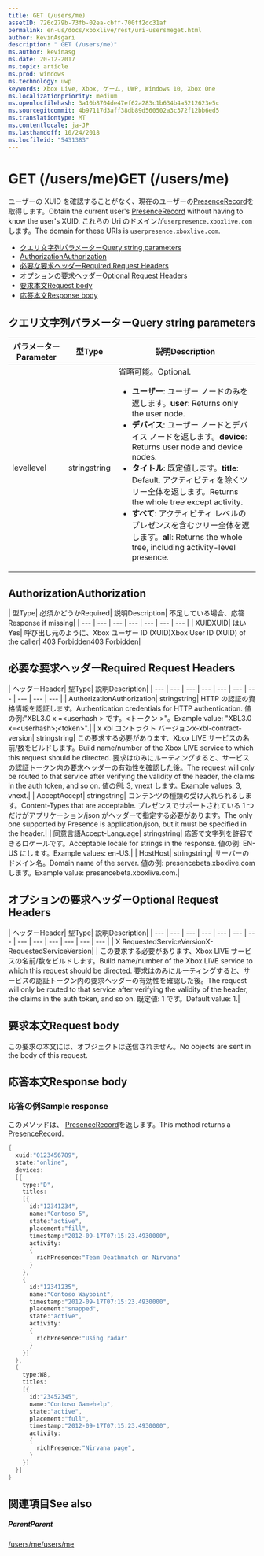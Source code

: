 ```yaml
---
title: GET (/users/me)
assetID: 726c279b-73fb-02ea-cbff-700ff2dc31af
permalink: en-us/docs/xboxlive/rest/uri-usersmeget.html
author: KevinAsgari
description: " GET (/users/me)"
ms.author: kevinasg
ms.date: 20-12-2017
ms.topic: article
ms.prod: windows
ms.technology: uwp
keywords: Xbox Live, Xbox, ゲーム, UWP, Windows 10, Xbox One
ms.localizationpriority: medium
ms.openlocfilehash: 3a10b8704de47ef62a283c1b634b4a5212623e5c
ms.sourcegitcommit: 4b97117d3aff38db89d560502a3c372f12bb6ed5
ms.translationtype: MT
ms.contentlocale: ja-JP
ms.lasthandoff: 10/24/2018
ms.locfileid: "5431383"
---
```

# <a name="get-usersme"></a><span data-ttu-id="f2e05-104">GET (/users/me)</span><span class="sxs-lookup"><span data-stu-id="f2e05-104">GET (/users/me)</span></span>
<span data-ttu-id="f2e05-105">ユーザーの XUID を確認することがなく、現在のユーザーの[PresenceRecord](../../json/json-presencerecord.md)を取得します。</span><span class="sxs-lookup"><span data-stu-id="f2e05-105">Obtain the current user's [PresenceRecord](../../json/json-presencerecord.md) without having to know the user's XUID.</span></span>
<span data-ttu-id="f2e05-106">これらの Uri のドメインが`userpresence.xboxlive.com`します。</span><span class="sxs-lookup"><span data-stu-id="f2e05-106">The domain for these URIs is `userpresence.xboxlive.com`.</span></span>

  * [<span data-ttu-id="f2e05-107">クエリ文字列パラメーター</span><span class="sxs-lookup"><span data-stu-id="f2e05-107">Query string parameters</span></span>](#ID4EZ)
  * [<span data-ttu-id="f2e05-108">Authorization</span><span class="sxs-lookup"><span data-stu-id="f2e05-108">Authorization</span></span>](#ID4EIC)
  * [<span data-ttu-id="f2e05-109">必要な要求ヘッダー</span><span class="sxs-lookup"><span data-stu-id="f2e05-109">Required Request Headers</span></span>](#ID4ELD)
  * [<span data-ttu-id="f2e05-110">オプションの要求ヘッダー</span><span class="sxs-lookup"><span data-stu-id="f2e05-110">Optional Request Headers</span></span>](#ID4EPF)
  * [<span data-ttu-id="f2e05-111">要求本文</span><span class="sxs-lookup"><span data-stu-id="f2e05-111">Request body</span></span>](#ID4EPG)
  * [<span data-ttu-id="f2e05-112">応答本文</span><span class="sxs-lookup"><span data-stu-id="f2e05-112">Response body</span></span>](#ID4E1G)

<a id="ID4EZ"></a>


## <a name="query-string-parameters"></a><span data-ttu-id="f2e05-113">クエリ文字列パラメーター</span><span class="sxs-lookup"><span data-stu-id="f2e05-113">Query string parameters</span></span>

| <span data-ttu-id="f2e05-114">パラメーター</span><span class="sxs-lookup"><span data-stu-id="f2e05-114">Parameter</span></span>| <span data-ttu-id="f2e05-115">型</span><span class="sxs-lookup"><span data-stu-id="f2e05-115">Type</span></span>| <span data-ttu-id="f2e05-116">説明</span><span class="sxs-lookup"><span data-stu-id="f2e05-116">Description</span></span>|
| --- | --- | --- |
| <span data-ttu-id="f2e05-117">level</span><span class="sxs-lookup"><span data-stu-id="f2e05-117">level</span></span>| <span data-ttu-id="f2e05-118">string</span><span class="sxs-lookup"><span data-stu-id="f2e05-118">string</span></span>| <span data-ttu-id="f2e05-119">省略可能。</span><span class="sxs-lookup"><span data-stu-id="f2e05-119">Optional.</span></span> <ul><li><span data-ttu-id="f2e05-120"><b>ユーザー</b>: ユーザー ノードのみを返します。</span><span class="sxs-lookup"><span data-stu-id="f2e05-120"><b>user</b>: Returns only the user node.</span></span></li><li><span data-ttu-id="f2e05-121"><b>デバイス</b>: ユーザー ノードとデバイス ノードを返します。</span><span class="sxs-lookup"><span data-stu-id="f2e05-121"><b>device</b>: Returns user node and device nodes.</span></span></li><li><span data-ttu-id="f2e05-122"><b>タイトル</b>: 既定値します。</span><span class="sxs-lookup"><span data-stu-id="f2e05-122"><b>title</b>: Default.</span></span> <span data-ttu-id="f2e05-123">アクティビティを除くツリー全体を返します。</span><span class="sxs-lookup"><span data-stu-id="f2e05-123">Returns the whole tree except activity.</span></span></li><li><span data-ttu-id="f2e05-124"><b>すべて</b>: アクティビティ レベルのプレゼンスを含むツリー全体を返します。</span><span class="sxs-lookup"><span data-stu-id="f2e05-124"><b>all</b>: Returns the whole tree, including activity-level presence.</span></span></li></ul> | 

<a id="ID4EIC"></a>


## <a name="authorization"></a><span data-ttu-id="f2e05-125">Authorization</span><span class="sxs-lookup"><span data-stu-id="f2e05-125">Authorization</span></span>

| <span data-ttu-id="f2e05-126">型</span><span class="sxs-lookup"><span data-stu-id="f2e05-126">Type</span></span>| <span data-ttu-id="f2e05-127">必須かどうか</span><span class="sxs-lookup"><span data-stu-id="f2e05-127">Required</span></span>| <span data-ttu-id="f2e05-128">説明</span><span class="sxs-lookup"><span data-stu-id="f2e05-128">Description</span></span>| <span data-ttu-id="f2e05-129">不足している場合、応答</span><span class="sxs-lookup"><span data-stu-id="f2e05-129">Response if missing</span></span>|
| --- | --- | --- | --- | --- | --- | --- |
| <span data-ttu-id="f2e05-130">XUID</span><span class="sxs-lookup"><span data-stu-id="f2e05-130">XUID</span></span>| <span data-ttu-id="f2e05-131">はい</span><span class="sxs-lookup"><span data-stu-id="f2e05-131">Yes</span></span>| <span data-ttu-id="f2e05-132">呼び出し元のように、Xbox ユーザー ID (XUID)</span><span class="sxs-lookup"><span data-stu-id="f2e05-132">Xbox User ID (XUID) of the caller</span></span>| <span data-ttu-id="f2e05-133">403 Forbidden</span><span class="sxs-lookup"><span data-stu-id="f2e05-133">403 Forbidden</span></span>|

<a id="ID4ELD"></a>


## <a name="required-request-headers"></a><span data-ttu-id="f2e05-134">必要な要求ヘッダー</span><span class="sxs-lookup"><span data-stu-id="f2e05-134">Required Request Headers</span></span>

| <span data-ttu-id="f2e05-135">ヘッダー</span><span class="sxs-lookup"><span data-stu-id="f2e05-135">Header</span></span>| <span data-ttu-id="f2e05-136">型</span><span class="sxs-lookup"><span data-stu-id="f2e05-136">Type</span></span>| <span data-ttu-id="f2e05-137">説明</span><span class="sxs-lookup"><span data-stu-id="f2e05-137">Description</span></span>|
| --- | --- | --- | --- | --- | --- | --- | --- | --- | --- |
| <span data-ttu-id="f2e05-138">Authorization</span><span class="sxs-lookup"><span data-stu-id="f2e05-138">Authorization</span></span>| <span data-ttu-id="f2e05-139">string</span><span class="sxs-lookup"><span data-stu-id="f2e05-139">string</span></span>| <span data-ttu-id="f2e05-140">HTTP の認証の資格情報を認証します。</span><span class="sxs-lookup"><span data-stu-id="f2e05-140">Authentication credentials for HTTP authentication.</span></span> <span data-ttu-id="f2e05-141">値の例:"XBL3.0 x =&lt;userhash > です。&lt;トークン >"。</span><span class="sxs-lookup"><span data-stu-id="f2e05-141">Example value: "XBL3.0 x=&lt;userhash>;&lt;token>".</span></span>|
| <span data-ttu-id="f2e05-142">x xbl コントラクト バージョン</span><span class="sxs-lookup"><span data-stu-id="f2e05-142">x-xbl-contract-version</span></span>| <span data-ttu-id="f2e05-143">string</span><span class="sxs-lookup"><span data-stu-id="f2e05-143">string</span></span>| <span data-ttu-id="f2e05-144">この要求する必要があります、Xbox LIVE サービスの名前/数をビルドします。</span><span class="sxs-lookup"><span data-stu-id="f2e05-144">Build name/number of the Xbox LIVE service to which this request should be directed.</span></span> <span data-ttu-id="f2e05-145">要求はのみにルーティングすると、サービスの認証トークン内の要求ヘッダーの有効性を確認した後。</span><span class="sxs-lookup"><span data-stu-id="f2e05-145">The request will only be routed to that service after verifying the validity of the header, the claims in the auth token, and so on.</span></span> <span data-ttu-id="f2e05-146">値の例: 3, vnext します。</span><span class="sxs-lookup"><span data-stu-id="f2e05-146">Example values: 3, vnext.</span></span>|
| <span data-ttu-id="f2e05-147">Accept</span><span class="sxs-lookup"><span data-stu-id="f2e05-147">Accept</span></span>| <span data-ttu-id="f2e05-148">string</span><span class="sxs-lookup"><span data-stu-id="f2e05-148">string</span></span>| <span data-ttu-id="f2e05-149">コンテンツの種類の受け入れられるします。</span><span class="sxs-lookup"><span data-stu-id="f2e05-149">Content-Types that are acceptable.</span></span> <span data-ttu-id="f2e05-150">プレゼンスでサポートされている 1 つだけがアプリケーション/json がヘッダーで指定する必要があります。</span><span class="sxs-lookup"><span data-stu-id="f2e05-150">The only one supported by Presence is application/json, but it must be specified in the header.</span></span>|
| <span data-ttu-id="f2e05-151">同意言語</span><span class="sxs-lookup"><span data-stu-id="f2e05-151">Accept-Language</span></span>| <span data-ttu-id="f2e05-152">string</span><span class="sxs-lookup"><span data-stu-id="f2e05-152">string</span></span>| <span data-ttu-id="f2e05-153">応答で文字列を許容できるロケールです。</span><span class="sxs-lookup"><span data-stu-id="f2e05-153">Acceptable locale for strings in the response.</span></span> <span data-ttu-id="f2e05-154">値の例: EN-US にします。</span><span class="sxs-lookup"><span data-stu-id="f2e05-154">Example values: en-US.</span></span>|
| <span data-ttu-id="f2e05-155">Host</span><span class="sxs-lookup"><span data-stu-id="f2e05-155">Host</span></span>| <span data-ttu-id="f2e05-156">string</span><span class="sxs-lookup"><span data-stu-id="f2e05-156">string</span></span>| <span data-ttu-id="f2e05-157">サーバーのドメイン名。</span><span class="sxs-lookup"><span data-stu-id="f2e05-157">Domain name of the server.</span></span> <span data-ttu-id="f2e05-158">値の例: presencebeta.xboxlive.com します。</span><span class="sxs-lookup"><span data-stu-id="f2e05-158">Example value: presencebeta.xboxlive.com.</span></span>|

<a id="ID4EPF"></a>


## <a name="optional-request-headers"></a><span data-ttu-id="f2e05-159">オプションの要求ヘッダー</span><span class="sxs-lookup"><span data-stu-id="f2e05-159">Optional Request Headers</span></span>

| <span data-ttu-id="f2e05-160">ヘッダー</span><span class="sxs-lookup"><span data-stu-id="f2e05-160">Header</span></span>| <span data-ttu-id="f2e05-161">型</span><span class="sxs-lookup"><span data-stu-id="f2e05-161">Type</span></span>| <span data-ttu-id="f2e05-162">説明</span><span class="sxs-lookup"><span data-stu-id="f2e05-162">Description</span></span>|
| --- | --- | --- | --- | --- | --- | --- | --- | --- | --- | --- | --- | --- |
| <span data-ttu-id="f2e05-163">X RequestedServiceVersion</span><span class="sxs-lookup"><span data-stu-id="f2e05-163">X-RequestedServiceVersion</span></span>|  | <span data-ttu-id="f2e05-164">この要求する必要があります、Xbox LIVE サービスの名前/数をビルドします。</span><span class="sxs-lookup"><span data-stu-id="f2e05-164">Build name/number of the Xbox LIVE service to which this request should be directed.</span></span> <span data-ttu-id="f2e05-165">要求はのみにルーティングすると、サービスの認証トークン内の要求ヘッダーの有効性を確認した後。</span><span class="sxs-lookup"><span data-stu-id="f2e05-165">The request will only be routed to that service after verifying the validity of the header, the claims in the auth token, and so on.</span></span> <span data-ttu-id="f2e05-166">既定値: 1 です。</span><span class="sxs-lookup"><span data-stu-id="f2e05-166">Default value: 1.</span></span>|

<a id="ID4EPG"></a>


## <a name="request-body"></a><span data-ttu-id="f2e05-167">要求本文</span><span class="sxs-lookup"><span data-stu-id="f2e05-167">Request body</span></span>

<span data-ttu-id="f2e05-168">この要求の本文には、オブジェクトは送信されません。</span><span class="sxs-lookup"><span data-stu-id="f2e05-168">No objects are sent in the body of this request.</span></span>

<a id="ID4E1G"></a>


## <a name="response-body"></a><span data-ttu-id="f2e05-169">応答本文</span><span class="sxs-lookup"><span data-stu-id="f2e05-169">Response body</span></span>

<a id="ID4EAH"></a>


### <a name="sample-response"></a><span data-ttu-id="f2e05-170">応答の例</span><span class="sxs-lookup"><span data-stu-id="f2e05-170">Sample response</span></span>

<span data-ttu-id="f2e05-171">このメソッドは、 [PresenceRecord](../../json/json-presencerecord.md)を返します。</span><span class="sxs-lookup"><span data-stu-id="f2e05-171">This method returns a [PresenceRecord](../../json/json-presencerecord.md).</span></span>


```cpp
{
  xuid:"0123456789",
  state:"online",
  devices:
  [{
    type:"D",
    titles:
    [{
      id:"12341234",
      name:"Contoso 5",
      state:"active",
      placement:"fill",
      timestamp:"2012-09-17T07:15:23.4930000",
      activity:
      {
        richPresence:"Team Deathmatch on Nirvana"
      }
    },
    {
      id:"12341235",
      name:"Contoso Waypoint",
      timestamp:"2012-09-17T07:15:23.4930000",
      placement:"snapped",
      state:"active",
      activity:
      {
        richPresence:"Using radar"
      }
    }]
  },
  {
    type:W8,
    titles:
    [{
      id:"23452345",
      name:"Contoso Gamehelp",
      state:"active",
      placement:"full",
      timestamp:"2012-09-17T07:15:23.4930000",
      activity:
      {
        richPresence:"Nirvana page",
      }
    }]
  }]
}

```


<a id="ID4EQH"></a>


## <a name="see-also"></a><span data-ttu-id="f2e05-172">関連項目</span><span class="sxs-lookup"><span data-stu-id="f2e05-172">See also</span></span>

<a id="ID4ESH"></a>


##### <a name="parent"></a><span data-ttu-id="f2e05-173">Parent</span><span class="sxs-lookup"><span data-stu-id="f2e05-173">Parent</span></span>

[<span data-ttu-id="f2e05-174">/users/me</span><span class="sxs-lookup"><span data-stu-id="f2e05-174">/users/me</span></span>](uri-usersme.md)

